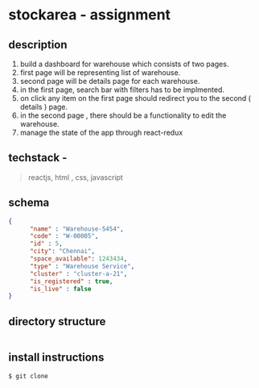 # stockarea - assignment

## description

1. build a dashboard for warehouse which consists of two pages. 
2. first page will be representing list of warehouse. 
3. second page will be details page for each warehouse. 
4. in the first page, search bar with filters has to be implmented. 
5. on click any item on the first page should redirect you to the second ( details ) page. 
6. in the second page , there should be a functionality to edit the warehouse. 
7. manage the state of the app through react-redux
   

## techstack - 

> reactjs, html , css, javascript


## schema 

```json
{
      "name" : "Warehouse-5454",
      "code" : "W-00005",
      "id" : 5,
      "city": "Chennai",
      "space_available": 1243434,
      "type" : "Warehouse Service",
      "cluster" : "cluster-a-21",
      "is_registered" : true,
      "is_live" : false
}

```

## directory structure

```bash


```



## install instructions


```bash
$ git clone 
```
